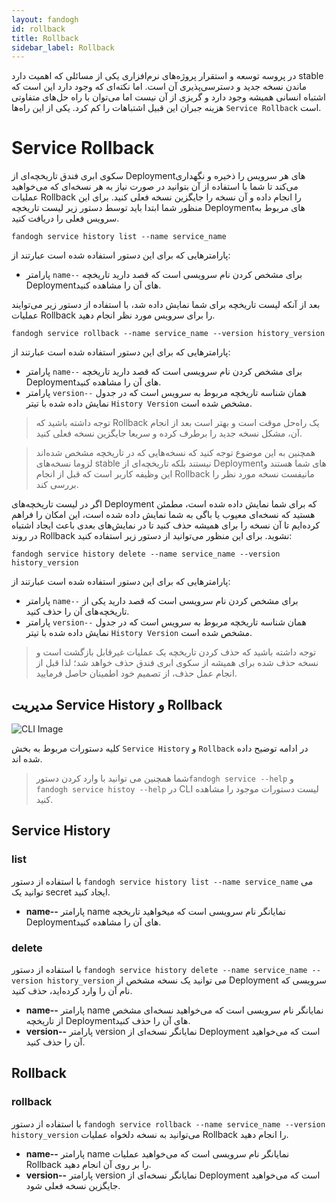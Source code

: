 ```yaml
---
layout: fandogh
id: rollback
title: Rollback
sidebar_label: Rollback
---
```


در پروسه توسعه و استقرار پروژه‌های نرم‌افزاری یکی از مسائلی که اهمیت دارد stable ماندن نسخه جدید و دسترسی‌پذیری آن است.
اما نکته‌ای که وجود دارد این است که اشتباه انسانی همیشه وجود دارد و گریزی از آن نیست اما می‌توان با راه‌ حل‌های متفاوتی هزینه جبران این قبیل اشتباهات را کم کرد.
یکی از این راه‌ها `Service Rollback` است.

# Service Rollback

سکوی ابری فندق تاریخچه‌ای از Deploymentهای هر سرویس را ذخیره و نگهداری می‌کند تا شما با استفاده از آن بتوانید در صورت نیاز به هر نسخه‌ای که می‌خواهید عملیات Rollback را انجام داده و آن نسخه را جایگزین نسخه فعلی کنید.
برای این منظور شما ابتدا باید توسط دستور زیر لیست تاریخچه Deploymentهای مربوط به سرویس فعلی را دریافت کنید.

```
fandogh service history list --name service_name
```
پارامتر‌هایی که برای این دستور استفاده شده است عبارتند از:

* پارامتر `name--` برای مشخص کردن نام سرویسی است که قصد دارید تاریخچه Deploymentهای آن را مشاهده کنید. 

بعد از آنکه لیست تاریخچه برای شما نمایش داده شد، با استفاده از دستور زیر می‌توایند عملیات Rollback را برای سرویس مورد نظر انجام دهید.
```
fandogh service rollback --name service_name --version history_version
```
پارامتر‌هایی که برای این دستور استفاده شده است عبارتند از:

* پارامتر `name--` برای مشخص کردن نام سرویسی است که قصد دارید تاریخچه Deploymentهای آن را مشاهده کنید. 
* پارامتر `version--` همان شناسه تاریخچه مربوط به سرویس است که در جدول نمایش داده شده با تیتر `History Version` مشخص شده است. 

>توجه داشته باشید که Rollback یک راه‌حل موقت است و بهتر است بعد از انجام آن، مشکل نسخه جدید را برطرف کرده و سریعا جایگزین نسخه فعلی کنید.

>همچنین به این موضوع توجه کنید که نسخه‌هایی که در تاریخچه مشخص شده‌اند لزوما نسخه‌های stable نیستند بلکه تاریخچه‌ای از Deploymentهای شما هستند و این وظیفه کاربر است که قبل از انجام Rollback مانیفست نسخه مورد نظر را بررسی کند.

اگر در لیست تاریخچه‌های Deployment که برای شما نمایش داده شده است، مطمئن هستید که نسخه‌ای معیوب یا باگی به شما نمایش داده شده است، این امکان را فراهم کرده‌ایم تا آن نسخه را برای همیشه حذف کنید تا در نمایش‌های بعدی باعث ایجاد اشتباه در روند Rollback نشوید.
برای این منظور می‌توانید از دستور زیر استفاده کنید:
```
fandogh service history delete --name service_name --version history_version
```
پارامتر‌هایی که برای این دستور استفاده شده است عبارتند از:

* پارامتر `name--` برای مشخص کردن نام سرویسی است که قصد دارید یکی از تاریخچه‌های آن را حذف کنید.
* پارامتر `version--` همان شناسه تاریخچه مربوط به سرویس است که در جدول نمایش داده شده با تیتر `History Version` مشخص شده است. 

>توجه داشته باشید که حذف کردن تاریخچه یک عملیات غیرقابل بازگشت است و نسخه حذف شده برای همیشه از سکوی ابری فندق حذف خواهد شد؛ لذا قبل از انجام عمل حذف، از تصمیم خود اطمینان حاصل فرمایید.


##  مدیریت Service History و Rollback
![ CLI Image](/img/docs/cli_image.png "CLI Image")


کلیه دستورات مربوط به بخش `Service History` و ‍‍`Rollback` در ادامه توضیح داده شده اند.

>شما همچنین می توانید با وارد کردن دستور`fandogh service --help` و `fandogh service histoy --help` در CLI لیست دستورات موجود را مشاهده کنید.

## Service History

###  list
با استفاده از دستور `fandogh service history list --name service_name` می توانید یک secret ایجاد کنید.

* **name--**
پارامتر name نمایانگر نام سرویسی است  که میخواهید تاریخچه Deploymentهای آن را مشاهده کنید.

###  delete
با استفاده از دستور `fandogh service history delete --name service_name --version history_version` می توانید یک نسخه مشخص از Deployment سرویسی که نام آن را وارد کرده‌اید، حذف کنید.

* **name--**
پارامتر name نمایانگر نام سرویسی است  که می‌خواهید نسخه‌ای مشخص از تاریخچه Deploymentهای آن را حذف کنید.
* **version--**
پارامتر version نمایانگر نسخه‌ای از Deployment است که می‌خواهید آن را حذف کنید.

## Rollback

###  rollback
با استفاده از دستور `fandogh service rollback --name service_name --version history_version` می‌توانید به نسخه‌ دلخواه عملیات Rollback را انجام دهید.

* **name--**
پارامتر name نمایانگر نام سرویسی است  که می‌خواهید عملیات Rollback را بر روی آن انجام دهید.
* **version--**
پارامتر version نمایانگر نسخه‌ای از Deployment است که می‌خواهید جایگزین نسخه فعلی شود.
